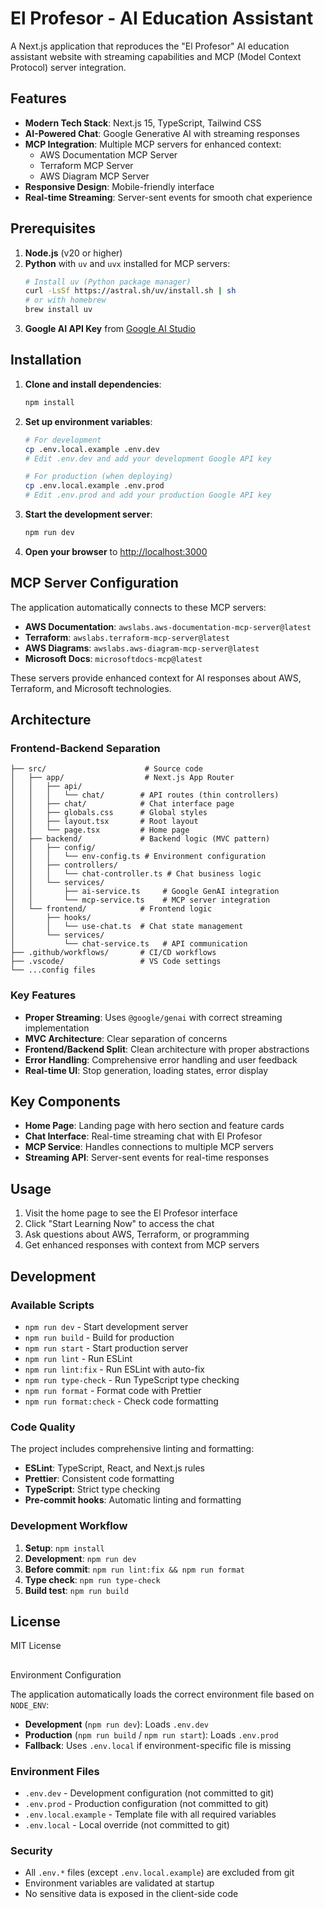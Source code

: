 # El Profesor - AI Education Assistant

A Next.js application that reproduces the "El Profesor" AI education assistant website with streaming capabilities and MCP (Model Context Protocol) server integration.

## Features

- **Modern Tech Stack**: Next.js 15, TypeScript, Tailwind CSS
- **AI-Powered Chat**: Google Generative AI with streaming responses
- **MCP Integration**: Multiple MCP servers for enhanced context:
  - AWS Documentation MCP Server
  - Terraform MCP Server  
  - AWS Diagram MCP Server
- **Responsive Design**: Mobile-friendly interface
- **Real-time Streaming**: Server-sent events for smooth chat experience

## Prerequisites

1. **Node.js** (v20 or higher)
2. **Python** with `uv` and `uvx` installed for MCP servers:
   ```bash
   # Install uv (Python package manager)
   curl -LsSf https://astral.sh/uv/install.sh | sh
   # or with homebrew
   brew install uv
   ```
3. **Google AI API Key** from [Google AI Studio](https://makersuite.google.com/app/apikey)

## Installation

1. **Clone and install dependencies**:
   ```bash
   npm install
   ```

2. **Set up environment variables**:
   ```bash
   # For development
   cp .env.local.example .env.dev
   # Edit .env.dev and add your development Google API key
   
   # For production (when deploying)
   cp .env.local.example .env.prod
   # Edit .env.prod and add your production Google API key
   ```

3. **Start the development server**:
   ```bash
   npm run dev
   ```

4. **Open your browser** to [http://localhost:3000](http://localhost:3000)

## MCP Server Configuration

The application automatically connects to these MCP servers:

- **AWS Documentation**: `awslabs.aws-documentation-mcp-server@latest`
- **Terraform**: `awslabs.terraform-mcp-server@latest`  
- **AWS Diagrams**: `awslabs.aws-diagram-mcp-server@latest`
- **Microsoft Docs**: `microsoftdocs-mcp@latest`

These servers provide enhanced context for AI responses about AWS, Terraform, and Microsoft technologies.

## Architecture

### Frontend-Backend Separation

```
├── src/                      # Source code
│   ├── app/                  # Next.js App Router
│   │   ├── api/
│   │   │   └── chat/        # API routes (thin controllers)
│   │   ├── chat/            # Chat interface page
│   │   ├── globals.css      # Global styles
│   │   ├── layout.tsx       # Root layout
│   │   └── page.tsx         # Home page
│   ├── backend/             # Backend logic (MVC pattern)
│   │   ├── config/
│   │   │   └── env-config.ts # Environment configuration
│   │   ├── controllers/
│   │   │   └── chat-controller.ts # Chat business logic
│   │   └── services/
│   │       ├── ai-service.ts     # Google GenAI integration
│   │       └── mcp-service.ts    # MCP server integration
│   └── frontend/            # Frontend logic
│       ├── hooks/
│       │   └── use-chat.ts  # Chat state management
│       └── services/
│           └── chat-service.ts   # API communication
├── .github/workflows/       # CI/CD workflows
├── .vscode/                 # VS Code settings
└── ...config files
```

### Key Features

- **Proper Streaming**: Uses `@google/genai` with correct streaming implementation
- **MVC Architecture**: Clear separation of concerns
- **Frontend/Backend Split**: Clean architecture with proper abstractions
- **Error Handling**: Comprehensive error handling and user feedback
- **Real-time UI**: Stop generation, loading states, error display

## Key Components

- **Home Page**: Landing page with hero section and feature cards
- **Chat Interface**: Real-time streaming chat with El Profesor
- **MCP Service**: Handles connections to multiple MCP servers
- **Streaming API**: Server-sent events for real-time responses

## Usage

1. Visit the home page to see the El Profesor interface
2. Click "Start Learning Now" to access the chat
3. Ask questions about AWS, Terraform, or programming
4. Get enhanced responses with context from MCP servers

## Development

### Available Scripts

- `npm run dev` - Start development server
- `npm run build` - Build for production
- `npm run start` - Start production server
- `npm run lint` - Run ESLint
- `npm run lint:fix` - Run ESLint with auto-fix
- `npm run type-check` - Run TypeScript type checking
- `npm run format` - Format code with Prettier
- `npm run format:check` - Check code formatting

### Code Quality

The project includes comprehensive linting and formatting:

- **ESLint**: TypeScript, React, and Next.js rules
- **Prettier**: Consistent code formatting
- **TypeScript**: Strict type checking
- **Pre-commit hooks**: Automatic linting and formatting

### Development Workflow

1. **Setup**: `npm install`
2. **Development**: `npm run dev`
3. **Before commit**: `npm run lint:fix && npm run format`
4. **Type check**: `npm run type-check`
5. **Build test**: `npm run build`

## License

MIT License
## 
Environment Configuration

The application automatically loads the correct environment file based on `NODE_ENV`:

- **Development** (`npm run dev`): Loads `.env.dev`
- **Production** (`npm run build` / `npm run start`): Loads `.env.prod`
- **Fallback**: Uses `.env.local` if environment-specific file is missing

### Environment Files

- `.env.dev` - Development configuration (not committed to git)
- `.env.prod` - Production configuration (not committed to git)
- `.env.local.example` - Template file with all required variables
- `.env.local` - Local override (not committed to git)

### Security

- All `.env.*` files (except `.env.local.example`) are excluded from git
- Environment variables are validated at startup
- No sensitive data is exposed in the client-side code